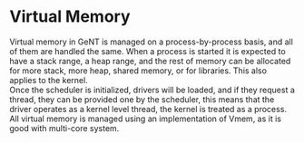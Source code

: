 # Virtual Memory
Virtual memory in GeNT is managed on a process-by-process basis, and all of them are handled the same.  When a process is started it is expected to have a stack range, a heap range, and the rest of memory can be allocated for more stack, more heap, shared memory, or for libraries. This also applies to the kernel.  
Once the scheduler is initialized, drivers will be loaded, and if they request a thread, they can be provided one by the scheduler, this means that the driver operates as a kernel level thread, the kernel is treated as a process.  
All virtual memory is managed using an implementation of Vmem, as it is good with multi-core system.